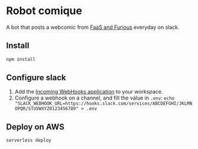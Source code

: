 # Robot comique

A bot that posts a webcomic from [FaaS and Furious](https://faasandfurious.com/) everyday on slack.

## Install

```bash
npm install
```

## Configure slack

1. Add the [Incoming WebHooks application](https://slack.com/apps/A0F7XDUAZ-incoming-webhooks) to your workspace.
2. Configure a webhook on a channel, and fill the value in `.env`: `echo "SLACK_WEBHOOK_URL=https://hooks.slack.com/services/ABCDEFGHI/JKLMNOPQR/STUVWXYZ0123456789" > .env`


## Deploy on AWS

```bash
serverless deploy
```
